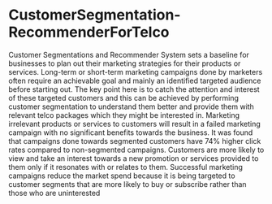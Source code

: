 # CustomerSegmentation-RecommenderForTelco

Customer Segmentations and Recommender System sets a baseline for businesses to plan out their marketing strategies for their products or services. Long-term or short-term marketing campaigns done by marketers often require an achievable goal and mainly an identified targeted audience before starting out. 
The key point here is to catch the attention and interest of these targeted customers and this can be achieved by performing customer segmentation to understand them better and provide them with relevant telco packages which they might be interested in. Marketing irrelevant products or services to customers will result in a failed marketing campaign with no significant benefits towards the business. It was found that campaigns done towards segmented customers have 74% higher click rates compared to non-segmented campaigns. Customers are more likely to view and take an interest towards a new promotion or services provided to them only if it resonates with or relates to them. Successful marketing campaigns reduce the market spend because it is being targeted to customer segments that are more likely to buy or subscribe rather than those who are uninterested
